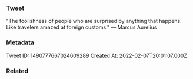 ### Tweet
"The foolishness of people who are surprised by anything that happens. Like travelers amazed at foreign customs." — Marcus Aurelius

### Metadata
Tweet ID: 1490777667024609289
Created At: 2022-02-07T20:01:07.000Z

### Related

